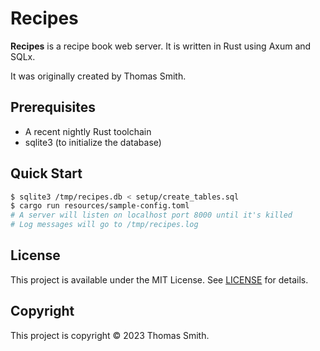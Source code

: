 # Recipes
**Recipes** is a recipe book web server. It is written in Rust using Axum and
SQLx.

It was originally created by Thomas Smith.

## Prerequisites
- A recent nightly Rust toolchain
- sqlite3 (to initialize the database)

## Quick Start
```sh
$ sqlite3 /tmp/recipes.db < setup/create_tables.sql
$ cargo run resources/sample-config.toml
# A server will listen on localhost port 8000 until it's killed
# Log messages will go to /tmp/recipes.log
```

## License
This project is available under the MIT License. See [LICENSE](./LICENSE) for
details.

## Copyright
This project is copyright © 2023 Thomas Smith.
